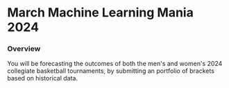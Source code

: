 # March Machine Learning Mania 2024

### Overview
You will be forecasting the outcomes of both the men's and women's 2024 collegiate basketball tournaments, by submitting an portfolio of brackets based on historical data.
